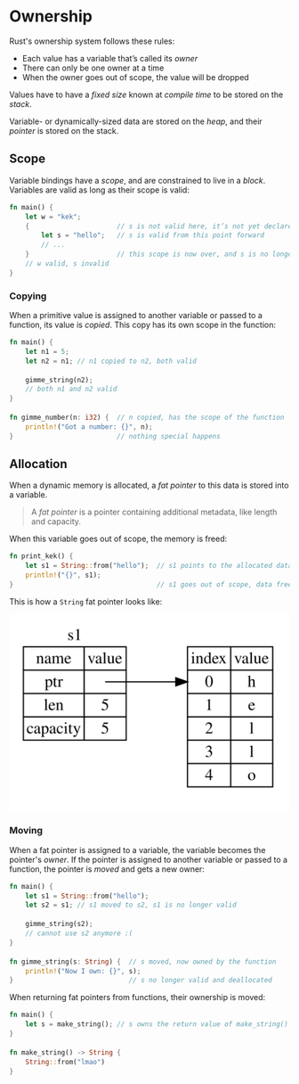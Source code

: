 # Ownership

Rust's ownership system follows these rules:
- Each value has a variable that’s called its _owner_
- There can only be one owner at a time
- When the owner goes out of scope, the value will be dropped

Values have to have a _fixed size_ known at _compile time_ to be stored
on the _stack_.

Variable- or dynamically-sized data are stored on the _heap_, and their
_pointer_ is stored on the stack.

## Scope

Variable bindings have a _scope_, and are constrained to live in a _block_.
Variables are valid as long as their scope is valid:

```rust
fn main() {
    let w = "kek";
    {                      // s is not valid here, it’s not yet declared
        let s = "hello";   // s is valid from this point forward
        // ...
    }                      // this scope is now over, and s is no longer valid
    // w valid, s invalid
}
```

### Copying

When a primitive value is assigned to another variable or passed to a function,
its value is _copied_. This copy has its own scope in the function:

```rust
fn main() {
    let n1 = 5;
    let n2 = n1; // n1 copied to n2, both valid

    gimme_string(n2);
    // both n1 and n2 valid
}

fn gimme_number(n: i32) {  // n copied, has the scope of the function
    println!("Got a number: {}", n);
}                          // nothing special happens
```

## Allocation

When a dynamic memory is allocated, a _fat pointer_ to this data is stored
into a variable.

> A _fat pointer_ is a pointer containing additional metadata, like length
> and capacity.

When this variable goes out of scope, the memory is freed:

```rust
fn print_kek() {
    let s1 = String::from("hello");  // s1 points to the allocated data
    println!("{}", s1);
}                                    // s1 goes out of scope, data freed
```

This is how a `String` fat pointer looks like:

![String pointer](../assets/string_ptr.svg)

### Moving

When a fat pointer is assigned to a variable, the variable becomes the pointer's
_owner_. If the pointer is assigned to another variable or passed to a function,
the pointer is _moved_ and gets a new owner:

```rust
fn main() {
    let s1 = String::from("hello");
    let s2 = s1; // s1 moved to s2, s1 is no longer valid

    gimme_string(s2);
    // cannot use s2 anymore :(
}

fn gimme_string(s: String) {  // s moved, now owned by the function
    println!("Now I own: {}", s);
}                             // s no longer valid and deallocated
```

When returning fat pointers from functions, their ownership is moved:

```rust
fn main() {
    let s = make_string(); // s owns the return value of make_string()
}

fn make_string() -> String {
    String::from("lmao")
}
```
